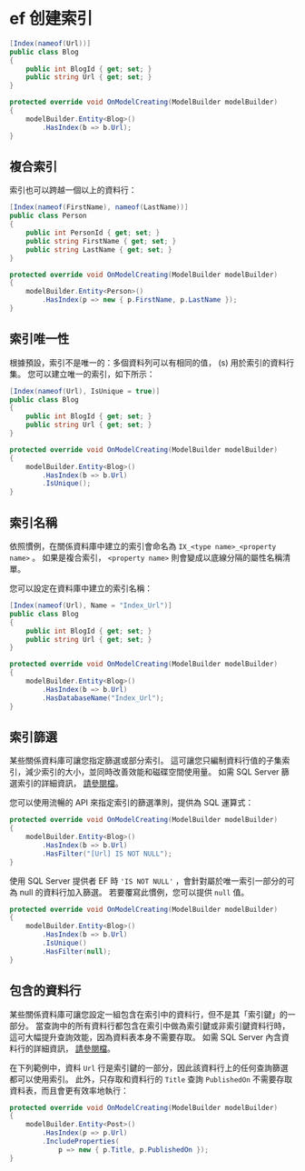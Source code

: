 

# ef 创建索引

```c#
[Index(nameof(Url))]
public class Blog
{
    public int BlogId { get; set; }
    public string Url { get; set; }
}
```

```c#
protected override void OnModelCreating(ModelBuilder modelBuilder)
{
    modelBuilder.Entity<Blog>()
        .HasIndex(b => b.Url);
}
```



## 複合索引

索引也可以跨越一個以上的資料行：

```c#
[Index(nameof(FirstName), nameof(LastName))]
public class Person
{
    public int PersonId { get; set; }
    public string FirstName { get; set; }
    public string LastName { get; set; }
}
```

```c#
protected override void OnModelCreating(ModelBuilder modelBuilder)
{
    modelBuilder.Entity<Person>()
        .HasIndex(p => new { p.FirstName, p.LastName });
}
```



## 索引唯一性

根據預設，索引不是唯一的：多個資料列可以有相同的值， (s) 用於索引的資料行集。 您可以建立唯一的索引，如下所示：

```c#
[Index(nameof(Url), IsUnique = true)]
public class Blog
{
    public int BlogId { get; set; }
    public string Url { get; set; }
}
```

```c#
protected override void OnModelCreating(ModelBuilder modelBuilder)
{
    modelBuilder.Entity<Blog>()
        .HasIndex(b => b.Url)
        .IsUnique();
}
```

## 索引名稱

依照慣例，在關係資料庫中建立的索引會命名為 `IX_<type name>_<property name>` 。 如果是複合索引， `<property name>` 則會變成以底線分隔的屬性名稱清單。

您可以設定在資料庫中建立的索引名稱：

```c#
[Index(nameof(Url), Name = "Index_Url")]
public class Blog
{
    public int BlogId { get; set; }
    public string Url { get; set; }
}
```

```c#
protected override void OnModelCreating(ModelBuilder modelBuilder)
{
    modelBuilder.Entity<Blog>()
        .HasIndex(b => b.Url)
        .HasDatabaseName("Index_Url");
}
```



## 索引篩選

某些關係資料庫可讓您指定篩選或部分索引。 這可讓您只編制資料行值的子集索引，減少索引的大小，並同時改善效能和磁碟空間使用量。 如需 SQL Server 篩選索引的詳細資訊， [請參閱檔](https://docs.microsoft.com/zh-tw/sql/relational-databases/indexes/create-filtered-indexes)。

您可以使用流暢的 API 來指定索引的篩選準則，提供為 SQL 運算式：

```c#
protected override void OnModelCreating(ModelBuilder modelBuilder)
{
    modelBuilder.Entity<Blog>()
        .HasIndex(b => b.Url)
        .HasFilter("[Url] IS NOT NULL");
}
```

使用 SQL Server 提供者 EF 時 `'IS NOT NULL'` ，會針對屬於唯一索引一部分的可為 null 的資料行加入篩選。 若要覆寫此慣例，您可以提供 `null` 值。

```c#
protected override void OnModelCreating(ModelBuilder modelBuilder)
{
    modelBuilder.Entity<Blog>()
        .HasIndex(b => b.Url)
        .IsUnique()
        .HasFilter(null);
}
```

## 包含的資料行

某些關係資料庫可讓您設定一組包含在索引中的資料行，但不是其「索引鍵」的一部分。 當查詢中的所有資料行都包含在索引中做為索引鍵或非索引鍵資料行時，這可大幅提升查詢效能，因為資料表本身不需要存取。 如需 SQL Server 內含資料行的詳細資訊， [請參閱檔](https://docs.microsoft.com/zh-tw/sql/relational-databases/indexes/create-indexes-with-included-columns)。

在下列範例中，資料 `Url` 行是索引鍵的一部分，因此該資料行上的任何查詢篩選都可以使用索引。 此外，只存取和資料行的 `Title` 查詢 `PublishedOn` 不需要存取資料表，而且會更有效率地執行：

```c#
protected override void OnModelCreating(ModelBuilder modelBuilder)
{
    modelBuilder.Entity<Post>()
        .HasIndex(p => p.Url)
        .IncludeProperties(
            p => new { p.Title, p.PublishedOn });
}
```

